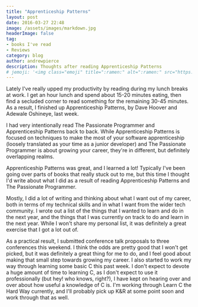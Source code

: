 ```yaml
---
title: "Apprenticeship Patterns"
layout: post
date: 2016-03-27 22:48
image: /assets/images/markdown.jpg
headerImage: false
tag:
- books I've read
- Reviews
category: blog
author: andrewpierce
description: Thoughts after reading Apprenticeship Patterns
# jemoji: '<img class="emoji" title=":ramen:" alt=":ramen:" src="https://assets.github.com/images/icons/emoji/unicode/1f35c.png" height="20" width="20" align="absmiddle">'
---
```

Lately I've really upped my productivity by reading during my lunch breaks at work.
I get an hour lunch and spend about 15-20 minutes eating, then find a secluded
corner to read something for the remaining 30-45 minutes. As a result, I finished
up Apprenticeship Patterns, by Dave Hoover and Adewale Oshineye, last week.

I had very intentionally read The Passionate Programmer and Apprenticeship Patterns
back to back. While Apprenticeship Patterns is focused on techniques to make the most
of your software apprenticeship (loosely translated as your time as a junior developer)
and The Passionate Programmer is about growing your career, they're in different,
but definitely overlapping realms.

Apprenticeship Patterns was great, and I learned a lot! Typically I've been going
over parts of books that really stuck out to me, but this time I thought I'd write
about what I did as a result of reading Apprenticeship Patterns and The Passionate Programmer.

Mostly, I did a lot of writing and thinking about what I want out of my career, both in
terms of my technical skills and in what I want from the wider tech community. I wrote
out a list of the things that I wanted to learn and do in the next year, and the things that
I was currently on track to do and learn in the next year. While I won't share my personal
list, it was definitely a great exercise that I got a lot out of.

As a practical result, I submitted conference talk proposals to three conferences
this weekend. I think the odds are pretty good that I won't get picked, but it was
definitely a great thing for me to do, and I feel good about making that small step
towards growing my career. I also started to work my way through learning some basic C
this past week. I don't expect to devote a huge amount of time to learning C, as I don't
expect to use it professionally (but hey! who knows, right?), I have kept on hearing
over and over about how useful a knowledge of C is. I'm working through Learn C the Hard
Way currently, and I'll probably pick up K&R at some point soon and work through that as
well.
